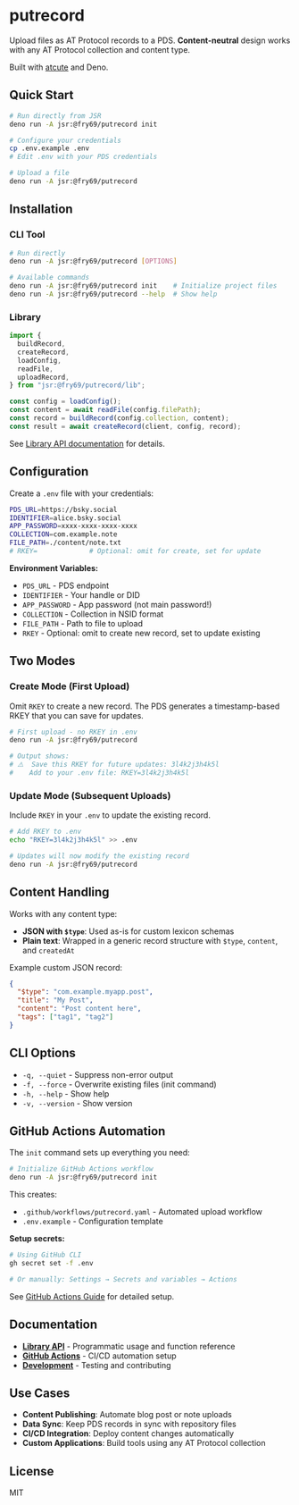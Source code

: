 # putrecord

Upload files as AT Protocol records to a PDS. **Content-neutral** design works
with any AT Protocol collection and content type.

Built with [atcute](https://github.com/mary-ext/atcute) and Deno.

## Quick Start

```bash
# Run directly from JSR
deno run -A jsr:@fry69/putrecord init

# Configure your credentials
cp .env.example .env
# Edit .env with your PDS credentials

# Upload a file
deno run -A jsr:@fry69/putrecord
```

## Installation

### CLI Tool

```bash
# Run directly
deno run -A jsr:@fry69/putrecord [OPTIONS]

# Available commands
deno run -A jsr:@fry69/putrecord init    # Initialize project files
deno run -A jsr:@fry69/putrecord --help  # Show help
```

### Library

```typescript
import {
  buildRecord,
  createRecord,
  loadConfig,
  readFile,
  uploadRecord,
} from "jsr:@fry69/putrecord/lib";

const config = loadConfig();
const content = await readFile(config.filePath);
const record = buildRecord(config.collection, content);
const result = await createRecord(client, config, record);
```

See [Library API documentation](docs/LIBRARY.md) for details.

## Configuration

Create a `.env` file with your credentials:

```bash
PDS_URL=https://bsky.social
IDENTIFIER=alice.bsky.social
APP_PASSWORD=xxxx-xxxx-xxxx-xxxx
COLLECTION=com.example.note
FILE_PATH=./content/note.txt
# RKEY=             # Optional: omit for create, set for update
```

**Environment Variables:**

- `PDS_URL` - PDS endpoint
- `IDENTIFIER` - Your handle or DID
- `APP_PASSWORD` - App password (not main password!)
- `COLLECTION` - Collection in NSID format
- `FILE_PATH` - Path to file to upload
- `RKEY` - Optional: omit to create new record, set to update existing

## Two Modes

### Create Mode (First Upload)

Omit `RKEY` to create a new record. The PDS generates a timestamp-based RKEY
that you can save for updates.

```bash
# First upload - no RKEY in .env
deno run -A jsr:@fry69/putrecord

# Output shows:
# ⚠️  Save this RKEY for future updates: 3l4k2j3h4k5l
#    Add to your .env file: RKEY=3l4k2j3h4k5l
```

### Update Mode (Subsequent Uploads)

Include `RKEY` in your `.env` to update the existing record.

```bash
# Add RKEY to .env
echo "RKEY=3l4k2j3h4k5l" >> .env

# Updates will now modify the existing record
deno run -A jsr:@fry69/putrecord
```

## Content Handling

Works with any content type:

- **JSON with `$type`**: Used as-is for custom lexicon schemas
- **Plain text**: Wrapped in a generic record structure with `$type`, `content`,
  and `createdAt`

Example custom JSON record:

```json
{
  "$type": "com.example.myapp.post",
  "title": "My Post",
  "content": "Post content here",
  "tags": ["tag1", "tag2"]
}
```

## CLI Options

- `-q, --quiet` - Suppress non-error output
- `-f, --force` - Overwrite existing files (init command)
- `-h, --help` - Show help
- `-v, --version` - Show version

## GitHub Actions Automation

The `init` command sets up everything you need:

```bash
# Initialize GitHub Actions workflow
deno run -A jsr:@fry69/putrecord init
```

This creates:

- `.github/workflows/putrecord.yaml` - Automated upload workflow
- `.env.example` - Configuration template

**Setup secrets:**

```bash
# Using GitHub CLI
gh secret set -f .env

# Or manually: Settings → Secrets and variables → Actions
```

See [GitHub Actions Guide](docs/GITHUB_ACTIONS.md) for detailed setup.

## Documentation

- **[Library API](docs/LIBRARY.md)** - Programmatic usage and function reference
- **[GitHub Actions](docs/GITHUB_ACTIONS.md)** - CI/CD automation setup
- **[Development](docs/DEVELOPMENT.md)** - Testing and contributing

## Use Cases

- **Content Publishing**: Automate blog post or note uploads
- **Data Sync**: Keep PDS records in sync with repository files
- **CI/CD Integration**: Deploy content changes automatically
- **Custom Applications**: Build tools using any AT Protocol collection

## License

MIT
